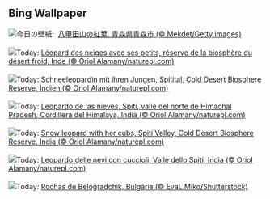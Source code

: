 ## Bing Wallpaper
![](https://www.bing.com/th?id=OHR.AomoriAutumn2025_JA-JP3668853549_UHD.jpg&w=1000)今日の壁紙: &nbsp;[八甲田山の紅葉, 青森県青森市 (© Mekdet/Getty images)](https://www.bing.com/th?id=OHR.AomoriAutumn2025_JA-JP3668853549_UHD.jpg)
<br><br/>
![](https://www.bing.com/th?id=OHR.SnowLeopard_FR-FR6410501585_UHD.jpg&w=1000)Today: [Léopard des neiges avec ses petits, réserve de la biosphère du désert froid, Inde (© Oriol Alamany/naturepl.com)](https://www.bing.com/th?id=OHR.SnowLeopard_FR-FR6410501585_UHD.jpg)
<br><br/>
![](https://www.bing.com/th?id=OHR.SnowLeopard_DE-DE9074654183_UHD.jpg&w=1000)Today: [Schneeleopardin mit ihren Jungen, Spitital, Cold Desert Biosphere Reserve, Indien (© Oriol Alamany/naturepl.com)](https://www.bing.com/th?id=OHR.SnowLeopard_DE-DE9074654183_UHD.jpg)
<br><br/>
![](https://www.bing.com/th?id=OHR.SnowLeopard_ES-ES0046977195_UHD.jpg&w=1000)Today: [Leopardo de las nieves, Spiti, valle del norte de Himachal Pradesh, Cordillera del Himalaya, India (© Oriol Alamany/naturepl.com)](https://www.bing.com/th?id=OHR.SnowLeopard_ES-ES0046977195_UHD.jpg)
<br><br/>
![](https://www.bing.com/th?id=OHR.SnowLeopard_EN-GB3426907402_UHD.jpg&w=1000)Today: [Snow leopard with her cubs, Spiti Valley, Cold Desert Biosphere Reserve, India (© Oriol Alamany/naturepl.com)](https://www.bing.com/th?id=OHR.SnowLeopard_EN-GB3426907402_UHD.jpg)
<br><br/>
![](https://www.bing.com/th?id=OHR.SnowLeopard_IT-IT6712728115_UHD.jpg&w=1000)Today: [Leopardo delle nevi con cuccioli, Valle dello Spiti, India (© Oriol Alamany/naturepl.com)](https://www.bing.com/th?id=OHR.SnowLeopard_IT-IT6712728115_UHD.jpg)
<br><br/>
![](https://www.bing.com/th?id=OHR.BulgariaRocks_PT-BR2901045290_UHD.jpg&w=1000)Today: [Rochas de Belogradchik, Bulgária (© EvaL Miko/Shutterstock)](https://www.bing.com/th?id=OHR.BulgariaRocks_PT-BR2901045290_UHD.jpg)
<br><br/>
